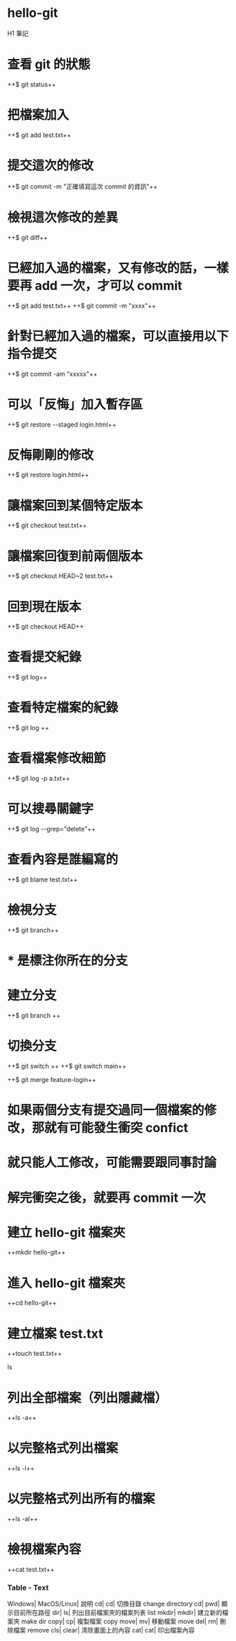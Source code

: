 # hello-git
H1 筆記
# 查看 git 的狀態
++$ git status++

# 把檔案加入
++$ git add test.txt++

# 提交這次的修改
++$ git commit -m "正確填寫這次 commit 的資訊"++

# 檢視這次修改的差異
++$ git diff++

# 已經加入過的檔案，又有修改的話，一樣要再 add 一次，才可以 commit
++$ git add test.txt++
++$ git commit -m "xxxx"++
# 針對已經加入過的檔案，可以直接用以下指令提交
++$ git commit -am "xxxxx"++

# 可以「反悔」加入暫存區
++$ git restore --staged login.html++

# 反悔剛剛的修改
++$ git restore login.html++

# 讓檔案回到某個特定版本
++$ git checkout <commit> test.txt++

# 讓檔案回復到前兩個版本
++$ git checkout HEAD~2 test.txt++
# 回到現在版本
++$ git checkout HEAD++
  # 查看提交紀錄
++$ git log++

# 查看特定檔案的紀錄
++$ git log <file>++

# 查看檔案修改細節
++$ git log -p a.txt++

# 可以搜尋關鍵字
++$ git log --grep="delete"++

# 查看內容是誰編寫的
++$ git blame test.txt++
  # 檢視分支
++$ git branch++

# * 是標注你所在的分支

# 建立分支 
++$ git branch <branch-name>++

# 切換分支
++$ git switch <branch-name>++
++$ git switch main++

++$ git merge feature-login++

# 如果兩個分支有提交過同一個檔案的修改，那就有可能發生衝突 confict
# 就只能人工修改，可能需要跟同事討論
# 解完衝突之後，就要再 commit 一次
# 建立 hello-git 檔案夾
++mkdir hello-git++
# 進入 hello-git 檔案夾
++cd hello-git++
# 建立檔案 test.txt
++touch test.txt++

ls
# 列出全部檔案（列出隱藏檔）
++ls -a++ 
# 以完整格式列出檔案
++ls -l++
# 以完整格式列出所有的檔案
++ls -al++

# 檢視檔案內容
++cat test.txt++
  
  
  
 ### Table - Text
  Windows|	MacOS/Linux|	說明
cd|	cd|	切換目錄 change directory
cd|	pwd|	顯示目前所在路徑
dir|	ls|	列出目前檔案夾的檔案列表 list
mkdir|	mkdir|	建立新的檔案夾 make dir
copy|	cp|	複製檔案 copy
move|	mv|	移動檔案 move
del|	rm|	刪除檔案 remove
cls|	clear|	清除畫面上的內容
cat|	cat|	印出檔案內容
